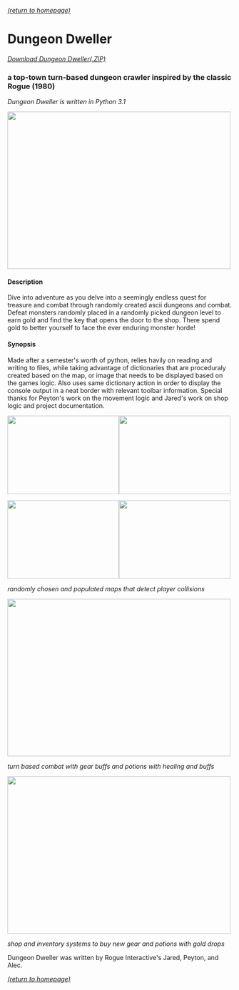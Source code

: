 [*(return to homepage)*](https://arperry99.github.io/)
# Dungeon Dweller
[*Download Dungeon Dweller(.ZIP)*](https://github.com/arperry99/dungeon_dweller/archive/master.zip)

### a top-town turn-based dungeon crawler inspired by the classic Rogue (1980)
*Dungeon Dweller is written in Python 3.1*

<a href="https://arperry99.github.io/dungeon_dweller/images/title.PNG"><img src="https://arperry99.github.io/dungeon_dweller/images/title.PNG" width="500" height="353" /></a>

#### Description
Dive into adventure as you delve into a seemingly endless quest for treasure and 
combat through randomly created ascii dungeons and combat. Defeat monsters randomly 
placed in a randomly picked dungeon level to earn gold and find the key that opens
the door to the shop. There spend gold to better yourself to face the ever enduring
monster horde!
#### Synopsis
Made after a semester's worth of python, relies havily on reading and writing to files, 
while taking advantage of dictionaries that are proceduraly created based on the map, 
or image that needs to be displayed based on the games logic. Also uses same dictionary 
action in order to display the console output in a neat border with relevant toolbar 
information. Special thanks for Peyton's work on the movement logic and Jared's work on 
shop logic and project documentation.

<a href="https://arperry99.github.io/dungeon_dweller/images/map-closed.PNG"><img src="https://arperry99.github.io/dungeon_dweller/images/map-closed.PNG" width="250" height="176" /></a><a href="https://arperry99.github.io/dungeon_dweller/images/key.PNG" ><img src="https://arperry99.github.io/dungeon_dweller/images/key.PNG" width="250" height="176" /></a>  

<a href="https://arperry99.github.io/dungeon_dweller/images/instructions.PNG"><img src="https://arperry99.github.io/dungeon_dweller/images/instructions.PNG" width="250" height="176" /></a><a href="https://arperry99.github.io/dungeon_dweller/images/map-open.PNG" ><img src="https://arperry99.github.io/dungeon_dweller/images/map-open.PNG" width="250" height="176" /></a>

*randomly chosen and populated maps that detect player collisions*

<a href="https://arperry99.github.io/dungeon_dweller/images/combat.PNG"><img src="https://arperry99.github.io/dungeon_dweller/images/combat.PNG" width="500" height="353" /></a>

*turn based combat with gear buffs and potions with healing and buffs*

<a href="https://arperry99.github.io/dungeon_dweller/images/shop.PNG"><img src="https://arperry99.github.io/dungeon_dweller/images/shop.PNG" width="500" height="353" /></a>

*shop and inventory systems to buy new gear and potions with gold drops*
 
Dungeon Dweller was written by Rogue Interactive's Jared, Peyton, and Alec. 

[*(return to homepage)*](https://arperry99.github.io/)
